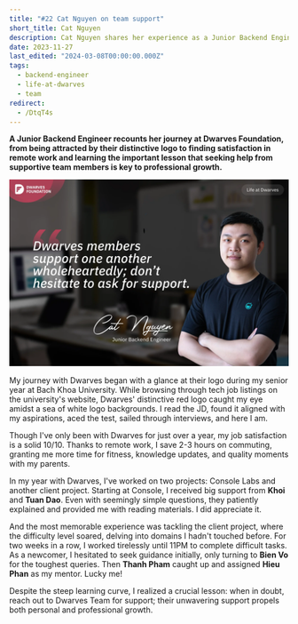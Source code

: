 ```yaml
---
title: "#22 Cat Nguyen on team support"
short_title: Cat Nguyen
description: Cat Nguyen shares her experience as a Junior Backend Engineer at Dwarves, highlighting the supportive team culture and how asking for help accelerated her growth
date: 2023-11-27
last_edited: "2024-03-08T00:00:00.000Z"
tags:
  - backend-engineer
  - life-at-dwarves
  - team
redirect:
  - /DtqT4s
---
```


**A Junior Backend Engineer recounts her journey at Dwarves Foundation, from being attracted by their distinctive logo to finding satisfaction in remote work and learning the important lesson that seeking help from supportive team members is key to professional growth.**

![Cat Nguyen - Junior Backend Engineer at Dwarves](assets/notion-image-1744012268919-ye4mt.webp)

My journey with Dwarves began with a glance at their logo during my senior year at Bach Khoa University. While browsing through tech job listings on the university's website, Dwarves' distinctive red logo caught my eye amidst a sea of white logo backgrounds. I read the JD, found it aligned with my aspirations, aced the test, sailed through interviews, and here I am.

Though I've only been with Dwarves for just over a year, my job satisfaction is a solid 10/10. Thanks to remote work, I save 2-3 hours on commuting, granting me more time for fitness, knowledge updates, and quality moments with my parents.

In my year with Dwarves, I've worked on two projects: Console Labs and another client project. Starting at Console, I received big support from **Khoi** and **Tuan Dao**. Even with seemingly simple questions, they patiently explained and provided me with reading materials. I did appreciate it.

And the most memorable experience was tackling the client project, where the difficulty level soared, delving into domains I hadn't touched before. For two weeks in a row, I worked tirelessly until 11PM to complete difficult tasks. As a newcomer, I hesitated to seek guidance initially, only turning to **Bien Vo** for the toughest queries. Then **Thanh Pham** caught up and assigned **Hieu Phan** as my mentor. Lucky me!

Despite the steep learning curve, I realized a crucial lesson: when in doubt, reach out to Dwarves Team for support; their unwavering support propels both personal and professional growth.

